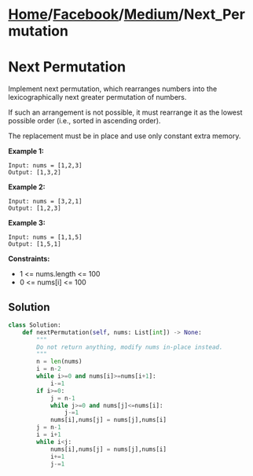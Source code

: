# [Home](./../../..)/[Facebook](./../..)/[Medium](./..)/Next_Permutation
<h1>Next Permutation</h1>

<p>
Implement next permutation, which rearranges numbers into the lexicographically next greater permutation of numbers.

If such an arrangement is not possible, it must rearrange it as the lowest possible order (i.e., sorted in ascending order).

The replacement must be in place and use only constant extra memory.

</p>

<b>Example 1:</b>

    Input: nums = [1,2,3]
    Output: [1,3,2]
    
<b>Example 2:</b>

    Input: nums = [3,2,1]
    Output: [1,2,3]
    
<b>Example 3:</b>

    Input: nums = [1,1,5]
    Output: [1,5,1]

<b>Constraints:</b>

- 1 <= nums.length <= 100
- 0 <= nums[i] <= 100

<h2>Solution</h2>

```python
class Solution:
    def nextPermutation(self, nums: List[int]) -> None:
        """
        Do not return anything, modify nums in-place instead.
        """
        n = len(nums)
        i = n-2
        while i>=0 and nums[i]>=nums[i+1]:
            i-=1
        if i>=0:
            j = n-1
            while j>=0 and nums[j]<=nums[i]:
                j-=1
            nums[i],nums[j] = nums[j],nums[i]
        j = n-1
        i = i+1
        while i<j:
            nums[i],nums[j] = nums[j],nums[i]
            i+=1
            j-=1
```
